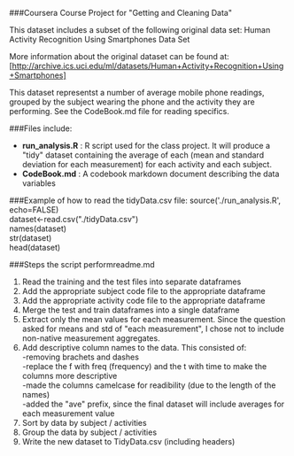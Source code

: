 ###Coursera Course Project for "Getting and Cleaning Data"

This dataset includes a subset of the following original data set:
Human Activity Recognition Using Smartphones Data Set

More information about the original dataset can be found at:
[http://archive.ics.uci.edu/ml/datasets/Human+Activity+Recognition+Using+Smartphones]

This dataset representst a number of average mobile phone readings, grouped by the subject wearing the phone and the activity they are performing.
See the CodeBook.md file for reading specifics.

###Files include:
- **run_analysis.R** : R script used for the class project.  It will produce a "tidy" dataset containing the average of each (mean and standard deviation for each measurement) for each activity and each subject.<br>
- **CodeBook.md** : A codebook markdown document describing the data variables


###Example of how to read the tidyData.csv file:
source('./run_analysis.R', echo=FALSE)<br>
dataset<-read.csv("./tidyData.csv")<br>
names(dataset)<br>
str(dataset)<br>
head(dataset)<br>

###Steps the script performreadme.md
1. Read the training and the test files into separate dataframes
2. Add the appropriate subject code file to the appropriate dataframe
3. Add the appropriate activity code file to the appropriate dataframe
4. Merge the test and train dataframes into a single dataframe
5. Extract only the mean values for each measurement.  Since the question asked for means and std of "each measurement", I chose not to include non-native measurement aggregates.
6. Add descriptive column names to the data.  This consisted of:<br>
  -removing brachets and dashes <br>
  -replace the f with freq (frequency) and the t with time to make the columns more descriptive<br>
  -made the columns camelcase for readibility (due to the length of the names)<br>
  -added the "ave" prefix, since the final dataset will include averages for each measurement value<br>
7. Sort by data by subject / activities
8. Group the data by subject / activities
9. Write the new dataset to TidyData.csv (including headers)
